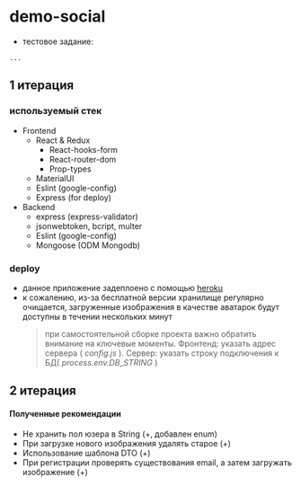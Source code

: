 # demo-social

- тестовое задание:

```
...
```

## 1 итерация

### используемый стек

- Frontend
  - React & Redux
    - React-hooks-form
    - React-router-dom
    - Prop-types
  - MaterialUI
  - Eslint (google-config)
  - Express (for deploy)
- Backend
  - express (express-validator)
  - jsonwebtoken, bcript, multer
  - Eslint (google-config)
  - Mongoose (ODM Mongodb)

### deploy

- данное приложение задеплоено с помощью [heroku](https://mini-social-project.herokuapp.com/)
- к сожалению, из-за бесплатной версии хранилище регулярно очищается, загруженные изображения в качестве аватарок будут доступны в течении нескольких минут
  > при самостоятельной сборке проекта важно обратить внимание на ключевые моменты. Фронтенд: указать адрес сервера ( _config.js_ ). Сервер: указать строку подключения к БД( _process.env.DB_STRING_ )

## 2 итерация

#### Полученные рекомендации

- Не хранить пол юзера в String (+, добавлен enum)
- При загрузке нового изображения удалять старое (+)
- Использование шаблона DTO (+)
- При регистрации проверять существования email, а затем загружать изображение (+)

<!-- myInfo
- SERVER

. env
accessToken & refreshToken (httpOnly cookie) + store refreshTokens from DB
+ /refresh endpoint (generate new Access token)
+ /activate enpoint (activate account for mail)
+ /logout endpoint (delete token from DB)
DTO-pattern for data
add Services - layout
add ApiError (extends default Error Class) with errorMiddleware
fixed myLogger (add RestOperator for many arguments)
setup cors (only current client_url, and allow credintals)

- CLIENT

axios.js - insance Axios with interceptors
service layout (-)


 -->

<!-- ### deploy -->

